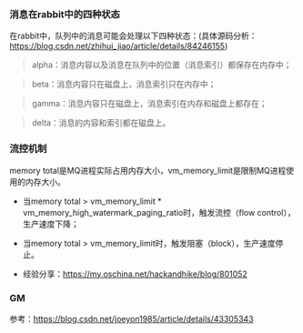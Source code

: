 ### 消息在rabbit中的四种状态
在rabbit中，队列中的消息可能会处理以下四种状态：(具体源码分析：https://blog.csdn.net/zhihui_jiao/article/details/84246155)
> alpha：消息内容以及消息在队列中的位置（消息索引）都保存在内存中；

> beta：消息内容只在磁盘上，消息索引只在内存中；

> gamma：消息内容只在磁盘上，消息索引在内存和磁盘上都存在；

> delta：消息的内容和索引都在磁盘上。

### 流控机制
memory total是MQ进程实际占用内存大小，vm_memory_limit是限制MQ进程使用的内存大小。
- 当memory total > vm_memory_limit * vm_memory_high_watermark_paging_ratio时，触发流控（flow control），生产速度下降；
- 当memory total > vm_memory_limit时，触发阻塞（block），生产速度停止。

- 经验分享：https://my.oschina.net/hackandhike/blog/801052
### GM
参考：https://blog.csdn.net/joeyon1985/article/details/43305343
